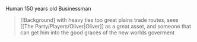 Human
150 years old
Businessman

>[!Background]
>with heavy ties too great plains trade routes, sees [[The Party/Players/Oliver|Oliver]] as a great asset, and someone that can get him into the good graces of the new worlds goverment



